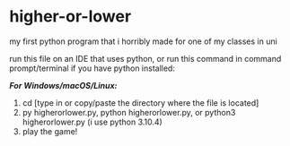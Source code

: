 # higher-or-lower
my first python program that i horribly made for one of my classes in uni

run this file on an IDE that uses python, or run this command in command prompt/terminal if you have python installed:

***For Windows/macOS/Linux:***
1. cd [type in or copy/paste the directory where the file is located]
2. py higherorlower.py, python higherorlower.py, or python3 higherorlower.py (i use python 3.10.4)
3. play the game!
